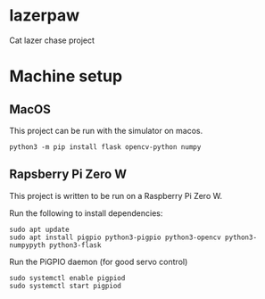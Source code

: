# lazerpaw
Cat lazer chase project

# Machine setup

## MacOS

This project can be run with the simulator on macos.

```
python3 -m pip install flask opencv-python numpy
```

## Rapsberry Pi Zero W

This project is written to be run on a Raspberry Pi Zero W. 

Run the following to install dependencies:

```
sudo apt update
sudo apt install pigpio python3-pigpio python3-opencv python3-numpypyth python3-flask
```

Run the PiGPIO daemon (for good servo control)

```
sudo systemctl enable pigpiod
sudo systemctl start pigpiod
```







